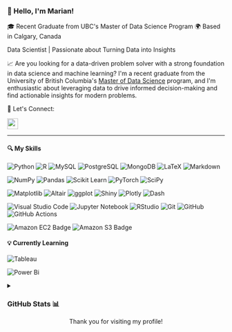 ### 👋 Hello, I'm Marian!

🎓 Recent Graduate from UBC's Master of Data Science Program
🌍 Based in Calgary, Canada

Data Scientist | Passionate about Turning Data into Insights

📈 Are you looking for a data-driven problem solver with a strong foundation in data science and machine learning? I'm a recent graduate from the University of British Columbia's [Master of Data Science](https://github.com/UBC-MDS) program, and I'm enthusiastic about leveraging data to drive informed decision-making and find actionable insights for modern problems.

🤝 Let's Connect:

 <a href="https://linkedin.com/in/marianagyby/" target="_blank"><img height="25" src = "https://img.shields.io/badge/-LinkedIn-0e76a8?style=for-the-badge&logo=Linkedin&logoColor=white"></a>
</p>
  
----

#### 🔍 My Skills

![Python](https://img.shields.io/badge/Python-3670A0?style=flat-square&logo=Python&logoColor=ffdd54)
![R](https://img.shields.io/badge/R-%23276DC3.svg?style=flat-square&logo=R&logoColor=white)
![MySQL](https://img.shields.io/badge/MySQL-%2300f.svg?style=flat-square&logo=MySQL&logoColor=white)
![PostgreSQL](https://img.shields.io/badge/-PostgreSQL-336791?style=flat-square&logo=postgresql&logoColor=white)
![MongoDB](https://img.shields.io/badge/-MongoDB-47A248?style=flat-square&logo=mongodb&logoColor=white)
![LaTeX](https://img.shields.io/badge/LaTeX-%23008080.svg?style=flat-square&logo=LaTeX&logoColor=white)
![Markdown](https://img.shields.io/badge/Markdown-%23000000.svg?style=flat-square&logo=Markdown&logoColor=white)

![NumPy](https://img.shields.io/badge/numpy-%23013243.svg?style=flat-square&logo=numpy&logoColor=white)
![Pandas](https://img.shields.io/badge/pandas-%23150458.svg?style=flat-square&logo=pandas&logoColor=white)
![Scikit Learn](https://img.shields.io/badge/scikit_learn-F7931E?style=flat-square&logo=scikit-learn&logoColor=white)
![PyTorch](https://img.shields.io/badge/PyTorch-%23EE4C2C.svg?style=flat-square&logo=PyTorch&logoColor=white)
![SciPy](https://img.shields.io/badge/SciPy-%230C55A5.svg?style=flat-square&logo=scipy&logoColor=%white)

![Matplotlib](https://img.shields.io/badge/Matplotlib-%23ffffff.svg?style=flat-square&logo=Matplotlib&logoColor=black)
![Altair](https://img.shields.io/badge/Altair-%23F98C44.svg?style=flat-square&logo=Altair&logoColor=white)
![ggplot](https://img.shields.io/badge/ggplot2-%23276DC3.svg?style=flat-square&logo=ggplot2&logoColor=white)
![Shiny](https://img.shields.io/badge/Shiny-blue?style=flat-square&logo=RStudio&logoColor=white)
![Plotly](https://img.shields.io/badge/Plotly-%233F4F75.svg?style=flat-square&logo=plotly&logoColor=white)
![Dash](https://img.shields.io/badge/Dash-008DE4?style=flat-square&logo=dash&logoColor=white)

![Visual Studio Code](https://img.shields.io/badge/-VSCode-007ACC?style=flat-square&logo=visual-studio-code&logoColor=white)
![Jupyter Notebook](https://img.shields.io/badge/Jupyter-F37626.svg?style=flat-square&logo=Jupyter&logoColor=white)
![RStudio](https://img.shields.io/badge/RStudio-4285F4?style=flat-square&logo=rstudio&logoColor=white)
![Git](https://img.shields.io/badge/-Git-black?style=flat-square&logo=git)
![GitHub](https://img.shields.io/badge/-GitHub-181717?style=flat-square&logo=github)
![GitHub Actions](https://img.shields.io/badge/-GithubActions-2088FF?style=flat-square&logo=github-actions&logoColor=white)
  
![Amazon EC2 Badge](https://img.shields.io/badge/Amazon%20EC2-F90?logo=amazonec2&logoColor=fff&style=for-the-badge)
![Amazon S3 Badge](https://img.shields.io/badge/Amazon%20S3-569A31?logo=amazons3&logoColor=fff&style=for-the-badge)

#### 💡 Currently Learning

![Tableau](https://img.shields.io/badge/Tableau-E97627?style=flat-square&logo=Tableau&logoColor=white)

![Power Bi](https://img.shields.io/badge/power_bi-F2C811?style=for-the-badge&logo=powerbi&logoColor=black)

<details>
<summary><h3>GitHub Stats 📊</h3></summary>
<br>
  
![Profile Summary](https://github-profile-summary-cards.vercel.app/api/cards/profile-details?username=marianagyby&theme=swift)
  
![](http://github-profile-summary-cards.vercel.app/api/cards/repos-per-language?username=marianagyby&theme=swift) 

![](http://github-profile-summary-cards.vercel.app/api/cards/most-commit-language?username=marianagyby&theme=swift)

 <br>
</details>
  
<div align="center">Thank you for visiting my profile!</div>

<!--
**marianagyby/marianagyby** is a ✨ _special_ ✨ repository because its `README.md` (this file) appears on your GitHub profile.

Here are some ideas to get you started:

- 🔭 I’m currently working on ...
- 🌱 I’m currently learning ...
- 👯 I’m looking to collaborate on ...
- 🤔 I’m looking for help with ...
- 💬 Ask me about ...
- 📫 How to reach me: ...
- 😄 Pronouns: ...
- ⚡ Fun fact: ...
-->
